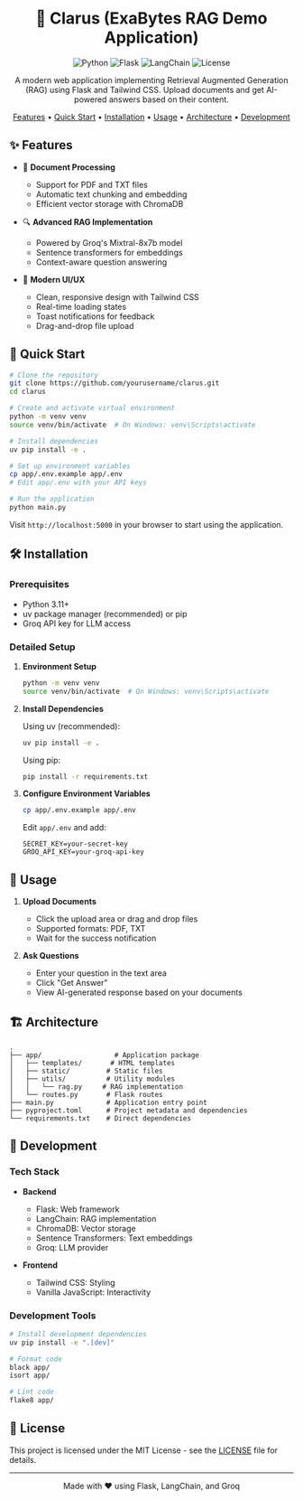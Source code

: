 <div align="center">

# 🤖 Clarus (ExaBytes RAG Demo Application)

![Python](https://img.shields.io/badge/python-v3.11+-blue.svg)
![Flask](https://img.shields.io/badge/flask-v3.0.0-lightgrey.svg)
![LangChain](https://img.shields.io/badge/langchain-v0.1.0-green.svg)
![License](https://img.shields.io/badge/license-MIT-blue.svg)

A modern web application implementing Retrieval Augmented Generation (RAG) using Flask and Tailwind CSS. Upload documents and get AI-powered answers based on their content.

[Features](#features) •
[Quick Start](#quick-start) •
[Installation](#installation) •
[Usage](#usage) •
[Architecture](#architecture) •
[Development](#development)

</div>

## ✨ Features

- 📄 **Document Processing**
  - Support for PDF and TXT files
  - Automatic text chunking and embedding
  - Efficient vector storage with ChromaDB

- 🔍 **Advanced RAG Implementation**
  - Powered by Groq's Mixtral-8x7b model
  - Sentence transformers for embeddings
  - Context-aware question answering

- 🎨 **Modern UI/UX**
  - Clean, responsive design with Tailwind CSS
  - Real-time loading states
  - Toast notifications for feedback
  - Drag-and-drop file upload

## 🚀 Quick Start

```bash
# Clone the repository
git clone https://github.com/yourusername/clarus.git
cd clarus

# Create and activate virtual environment
python -m venv venv
source venv/bin/activate  # On Windows: venv\Scripts\activate

# Install dependencies
uv pip install -e .

# Set up environment variables
cp app/.env.example app/.env
# Edit app/.env with your API keys

# Run the application
python main.py
```

Visit `http://localhost:5000` in your browser to start using the application.

## 🛠️ Installation

### Prerequisites

- Python 3.11+
- uv package manager (recommended) or pip
- Groq API key for LLM access

### Detailed Setup

1. **Environment Setup**
   ```bash
   python -m venv venv
   source venv/bin/activate  # On Windows: venv\Scripts\activate
   ```

2. **Install Dependencies**
   
   Using uv (recommended):
   ```bash
   uv pip install -e .
   ```
   
   Using pip:
   ```bash
   pip install -r requirements.txt
   ```

3. **Configure Environment Variables**
   ```bash
   cp app/.env.example app/.env
   ```
   Edit `app/.env` and add:
   ```
   SECRET_KEY=your-secret-key
   GROQ_API_KEY=your-groq-api-key
   ```

## 🎯 Usage

1. **Upload Documents**
   - Click the upload area or drag and drop files
   - Supported formats: PDF, TXT
   - Wait for the success notification

2. **Ask Questions**
   - Enter your question in the text area
   - Click "Get Answer"
   - View AI-generated response based on your documents

## 🏗️ Architecture

```
.
├── app/                  # Application package
│   ├── templates/       # HTML templates
│   ├── static/         # Static files
│   ├── utils/          # Utility modules
│   │   └── rag.py     # RAG implementation
│   └── routes.py       # Flask routes
├── main.py             # Application entry point
├── pyproject.toml      # Project metadata and dependencies
└── requirements.txt    # Direct dependencies
```

## 🧪 Development

### Tech Stack

- **Backend**
  - Flask: Web framework
  - LangChain: RAG implementation
  - ChromaDB: Vector storage
  - Sentence Transformers: Text embeddings
  - Groq: LLM provider

- **Frontend**
  - Tailwind CSS: Styling
  - Vanilla JavaScript: Interactivity

### Development Tools

```bash
# Install development dependencies
uv pip install -e ".[dev]"

# Format code
black app/
isort app/

# Lint code
flake8 app/
```

## 📄 License

This project is licensed under the MIT License - see the [LICENSE](LICENSE) file for details.

---

<div align="center">
Made with ❤️ using Flask, LangChain, and Groq
</div>